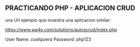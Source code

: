 PRACTICANDO PHP - APLICACION CRUD
--------------------------

una Url ejemplo que muestra una aplicacion similar:

https://www.wa4e.com/solutions/autoscrud/index.php

User Name: *cualquiera*
Password: php123




